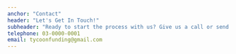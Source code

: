 ```yaml
---
anchor: "Contact"
header: "Let's Get In Touch!"
subheader: "Ready to start the process with us? Give us a call or send us an email and we will get back to you as soon as possible!"
telephone: 03-0000-0001
email: tycoonfunding@gmail.com
---
```

